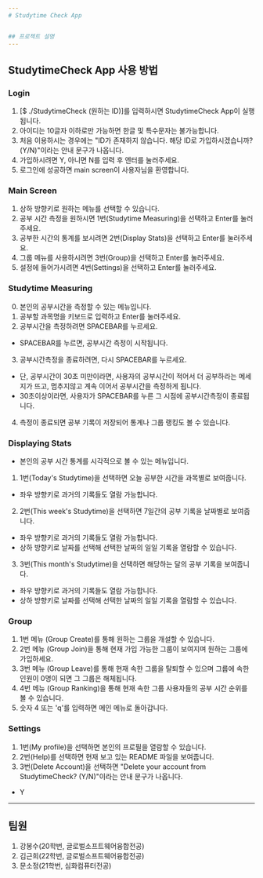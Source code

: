 ```yaml
---
# Studytime Check App


## 프로젝트 설명
---
```

## StudytimeCheck App 사용 방법
### Login
1. [$ ./StudytimeCheck (원하는 ID)]를 입력하시면 StudytimeCheck App이 실행됩니다.
2. 아이디는 10글자 이하로만 가능하면 한글 및 특수문자는 불가능합니다.
3. 처음 이용하시는 경우에는 "ID가 존재하지 않습니다. 해당 ID로 가입하시겠습니까? (Y/N)"이라는 안내 문구가 나옵니다.
4. 가입하시려면 Y, 아니면 N를 입력 후 엔터를 눌러주세요.
5. 로그인에 성공하면 main screen이 사용자님을 환영합니다.
### Main Screen
1. 상하 방향키로 원하는 메뉴를 선택할 수 있습니다.
2. 공부 시간 측정을 원하시면 1번(Studytime Measuring)을 선택하고 Enter를 눌러주세요.
3. 공부한 시간의 통계를 보시려면 2번(Display Stats)을 선택하고 Enter를 눌러주세요.
4. 그룹 메뉴를 사용하시려면 3번(Group)을 선택하고 Enter를 눌러주세요.
5. 설정에 들어가시려면 4번(Settings)을 선택하고 Enter를 눌러주세요.
### Studytime Measuring
0. 본인의 공부시간을 측정할 수 있는 메뉴입니다.
1. 공부할 과목명을 키보드로 입력하고 Enter를 눌러주세요.
2. 공부시간을 측정하려면 SPACEBAR를 누르세요.
- SPACEBAR를 누르면, 공부시간 측정이 시작됩니다.
3. 공부시간측정을 종료하려면, 다시 SPACEBAR를 누르세요.
- 단, 공부시간이 30초 미만이라면, 사용자의 공부시간이 적어서 더 공부하라는 메세지가 뜨고, 멈추지않고 계속 이어서 공부시간을 측정하게 됩니다.
- 30초이상이라면, 사용자가 SPACEBAR를 누른 그 시점에 공부시간측정이 종료됩니다.
4. 측정이 종료되면 공부 기록이 저장되어 통계나 그룹 랭킹도 볼 수 있습니다.
### Displaying Stats
- 본인의 공부 시간 통계를 시각적으로 볼 수 있는 메뉴입니다.
1. 1번(Today's Studytime)을 선택하면 오늘 공부한 시간을 과목별로 보여줍니다.
- 좌우 방향키로 과거의 기록들도 열람 가능합니다.
2. 2번(This week's Studytime)을 선택하면 7일간의 공부 기록을 날짜별로 보여줍니다.
- 좌우 방향키로 과거의 기록들도 열람 가능합니다.
- 상하 방향키로 날짜를 선택해 선택한 날짜의 일일 기록을 열람할 수 있습니다.
3. 3번(This month's Studytime)을 선택하면 해당하는 달의 공부 기록을 보여줍니다.
- 좌우 방향키로 과거의 기록들도 열람 가능합니다.
- 상하 방향키로 날짜를 선택해 선택한 날짜의 일일 기록을 열람할 수 있습니다.
### Group
1. 1번 메뉴 (Group Create)를 통해 원하는 그룹을 개설할 수 있습니다.
2. 2번 메뉴 (Group Join)을 통해 현재 가입 가능한 그룹이 보여지며 원하는 그룹에 가입하세요.
3. 3번 메뉴 (Group Leave)를 통해 현재 속한 그룹을 탈퇴할 수 있으며 그룹에 속한 인원이 0명이 되면 그 그룹은 해체됩니다.
4. 4번 메뉴 (Group Ranking)을 통해 현재 속한 그룹 사용자들의 공부 시간 순위를 볼 수 있습니다.
5. 숫자 4 또는 'q'를 입력하면 메인 메뉴로 돌아갑니다.
### Settings
1. 1번(My profile)을 선택하면 본인의 프로필을 열람할 수 있습니다.
2. 2번(Help)를 선택하면 현재 보고 있는 README 파일을 보여줍니다.
3. 3번(Delete Account)을 선택하면 "Delete your account from StudytimeCheck? (Y/N)"이라는 안내 문구가 나옵니다.
- Y
---
## 팀원
1. 강봉수(20학번, 글로벌소프트웨어융합전공)
2. 김근희(22학번, 글로벌소프트웨어융합전공)
3. 문소정(21학번, 심화컴퓨터전공)

